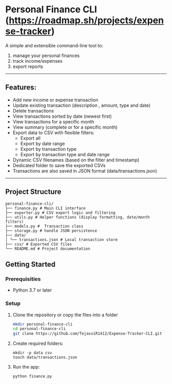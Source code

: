 # Personal Finance CLI (https://roadmap.sh/projects/expense-tracker)

A simple and extensible command-line tool to:
  1. manage your personal finances
  2. track income/expenses
  3. export reports

---
## Features:
- Add new income or expense transaction
- Update existing transaction (description , amount, type and date)
- Delete transactions
- View transactions sorted by date (newest first)
- View transactions for a specific month
- View summary (complete or for a specific month)
- Export data to CSV with flexible filters:
  - Export all
  - Export by date range
  - Export by transaction type
  - Export by transaction type and date range
- Dynamic CSV filenames (based on the filter and timestamp)
- Dedicated folder to save the exported CSVs
- Transactions are also saved in JSON format (data/transactions.json)
---

## Project Structure
```
personal-finance-cli/
├── finance.py # Main CLI interface
├── exporter.py # CSV export logic and filtering
├── utils.py # Helper functions (display formatting, date/month filters)
├── models.py #  Transaction class
├── storage.py # handle JSON persistence
├── data/
│ └── transactions.json # Local transaction store
├── csv/ # Exported CSV files
└── README.md # Project documentation
```

## Getting Started
### Prerequisities
- Python 3.7 or later

### Setup 
1. Clone the repository or copy the files into a folder
   ```bash
   mkdir personal-finance-cli
   cd personal-finance-cli
   git clone https://github.com/TejasviR1412/Expense-Tracker-CLI.git
   ```
   
3. Create required folders:
   ```
   mkdir -p data csv
   touch data/transactions.json
   ```
   
5. Run the app:
   ```
   python finance.py
   ```
